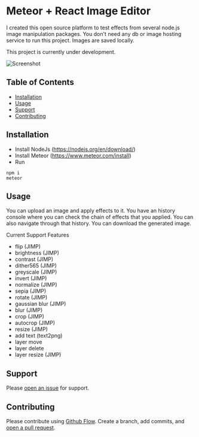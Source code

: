 # Meteor + React Image Editor

I created this open source platform to test effects from several node.js image manipulation packages.
You don't need any db or image hosting service to run this project. Images are saved locally.

This project is currently under development.

![Screenshot](https://i.imgur.com/M3MBYAl.png)


## Table of Contents

- [Installation](#installation)
- [Usage](#usage)
- [Support](#support)
- [Contributing](#contributing)

## Installation

- Install NodeJs (https://nodejs.org/en/download/)
- Install Meteor (https://www.meteor.com/install)
- Run
```
npm i
meteor
```

## Usage

You can upload an image and apply effects to it.
You have an history console where you can check the chain of effects that you applied. You can also navigate through that history.
You can download the generated image.

Current Support Features
- flip (JIMP)
- brightness (JIMP)
- contrast (JIMP)
- dither565 (JIMP)
- greyscale (JIMP)
- invert (JIMP)
- normalize (JIMP)
- sepia (JIMP)
- rotate  (JIMP)
- gaussian blur (JIMP)
- blur (JIMP)
- crop (JIMP)
- autocrop (JIMP)
- resize (JIMP)
- add text (text2png)
- layer move
- layer delete
- layer resize (JIMP)

## Support

Please [open an issue](https://github.com/MMrj9/meteor-react-image-editor/issues/new) for support.

## Contributing

Please contribute using [Github Flow](https://guides.github.com/introduction/flow/). Create a branch, add commits, and [open a pull request](https://github.com/MMrj9/meteor-react-image-editor/compare/).
